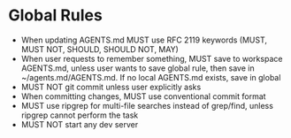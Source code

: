 # Global Rules

- When updating AGENTS.md MUST use RFC 2119 keywords (MUST, MUST NOT, SHOULD, SHOULD NOT, MAY)
- When user requests to remember something, MUST save to workspace AGENTS.md, unless user wants to save global rule, then save in ~/agents.md/AGENTS.md. If no local AGENTS.md exists, save in global
- MUST NOT git commit unless user explicitly asks
- When committing changes, MUST use conventional commit format
- MUST use ripgrep for multi-file searches instead of grep/find, unless ripgrep cannot perform the task
- MUST NOT start any dev server
